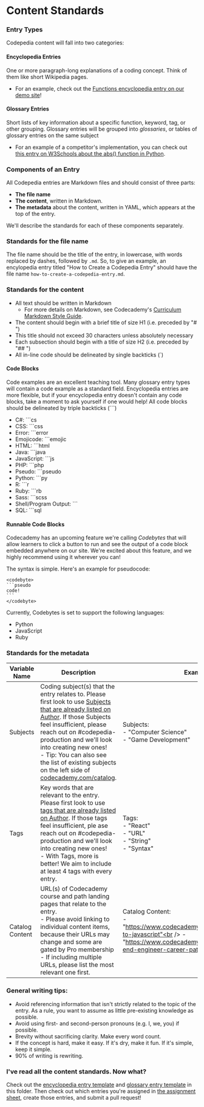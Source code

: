 # Content Standards

### Entry Types
Codepedia content will fall into two categories:

#### Encyclopedia Entries
One or more paragraph-long explanations of a coding concept. Think of them like short Wikipedia pages.
  - For an example, check out the [Functions encyclopedia entry on our demo site](https://codecademy.github.io/codepedia/entries/functions/)! 

#### Glossary Entries
Short lists of key information about a specific function, keyword, tag, or other grouping. Glossary entries will be grouped into _glossaries_, or tables of glossary entries on the same subject
  - For an example of a competitor's implementation, you can check out [this entry on W3Schools about the abs() function in Python](https://www.w3schools.com/python/ref_func_abs.asp).

### Components of an Entry

All Codepedia entries are Markdown files and should consist of three parts:

- **The file name**
- **The content**, written in Markdown.
- **The metadata** about the content, written in YAML, which appears at the top of the entry.

We'll describe the standards for each of these components separately.

### Standards for the file name 

The file name should be the title of the entry, in lowercase, with words replaced by dashes, followed by ``.md``. So, to give an example, an encylopedia entry titled "How to Create a Codepedia Entry" should have the file name ``how-to-create-a-codepedia-entry.md``. 

### Standards for the content 

- All text should be written in Markdown
  - For more details on Markdown, see Codecademy's [Curriculum Markdown Style Guide](http://curriculum-documentation.codecademy.com/content-guidelines/markdown-style-guide/).
- The content should begin with a brief title of size H1 (i.e. preceded by "# ")
- This title should not exceed 30 characters unless absolutely necessary
- Each subsection should begin with a title of size H2 (i.e. preceded by "## ")
- All in-line code should be delineated by single backticks (`)

#### Code Blocks
Code examples are an excellent teaching  tool. Many glossary entry types will contain a code example as a standard field. Encyclopedia entries are more flexible, but if your encyclopedia entry doesn't contain any code blocks, take a moment to ask yourself if one would help!
All code blocks should be delineated by triple backticks (```)
- C#: ```cs
- CSS: ```css
- Error: ```error
- Emojicode: ```emojic
- HTML: ```html
- Java: ```java
- JavaScript: ```js
- PHP: ```php
- Pseudo: ```pseudo
- Python: ```py
- R: ```r
- Ruby: ```rb
- Sass: ```scss
- Shell/Program Output: ```
- SQL: ```sql

#### Runnable Code Blocks
Codecademy has an upcoming feature we're calling _Codebytes_ that will allow learners to click a button to run and see the output of a code block embedded anywhere on our site. We're excited about this feature, and we highly recommend using it wherever you can!

The syntax is simple. Here's an example for pseudocode:

````pseudo
<codebyte>
```pseudo
code!
```
</codebyte>
````
Currently, Codebytes is set to support the following languages:
- Python
- JavaScript
- Ruby

### Standards for the metadata 

| Variable Name   | Description | Example |
|-----------------|-------------|---------|
| Subjects        | Coding subject(s) that the entry relates to. Please first look to use [Subjects that are already listed on Author](https://author.codecademy.com/browse/categories). If those Subjects feel insufficient, please reach out on #codepedia-production and we'll look into creating new ones!<br /> - Tip: You can also see the list of existing subjects on the left side of [codecademy.com/catalog](https://www.codecademy.com/catalog). | Subjects:<br /> - "Computer Science"<br /> - "Game Development" |
| Tags            | Key words that are relevant to the entry. Please first look to use [tags that are already listed on Author](https://author.codecademy.com/browse/tags). If those tags feel insufficient, ple ase reach out on #codepedia-production and we'll look into creating new ones!<br /> - With Tags, more is better! We aim to include at least 4 tags with every entry. | Tags:<br /> - "React"<br />  - "URL"<br />    - "String"<br /> - "Syntax" |
| Catalog Content | URL(s) of Codecademy course and path landing pages that relate to the entry.<br /> - Please avoid linking to individual content items, because their URLs may change and some are gated by Pro membership<br /> - If including multiple URLs, please list the most relevant one first. | Catalog Content:<br /> - "https://www.codecademy.com/learn/introduction-to-javascript"<br /> - "https://www.codecademy.com/learn/paths/front-end-engineer-career-path" |      


### General writing tips:

- Avoid referencing information that isn't strictly related to the topic of the entry. As a rule, you want to assume as little pre-existing knowledge as possible. 
- Avoid using first- and second-person pronouns (e.g. I, we, you) if possible.
- Brevity without sacrificing clarity. Make every word count.
- If the concept is hard, make it easy. If it's dry, make it fun. If it's simple, keep it simple.
- 90% of writing is rewriting.


### I've read all the content standards. Now what?
Check out the [encyclopedia entry template](https://github.com/Codecademy/codepedia-content/blob/main/documentation/encyclopedia-entry-template.md) and  [glossary entry template](https://github.com/Codecademy/codepedia-content/blob/main/documentation/glossary-entry-template.md) in this folder. Then check out which entries you're assigned in [the assignment sheet](https://docs.google.com/spreadsheets/d/1e31MNRVTo5VijcuPFjqWymw8_A1BbShGEW_LuCqXZZA/edit#gid=0), create those entries, and submit a pull request!
